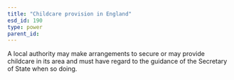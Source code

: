 ```yaml
---
title: "Childcare provision in England"
esd_id: 190
type: power
parent_id:  
---
```


A local authority may make arrangements to secure or may provide childcare in its area and must have regard to the guidance of the Secretary of State when so doing.


